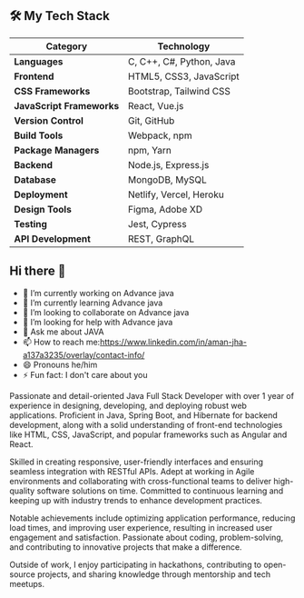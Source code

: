 
## 🛠️ My Tech Stack

| **Category**         | **Technology**        |                  
|----------------------|-----------------------|
| **Languages**        | C, C++, C#, Python, Java |
| **Frontend**         | HTML5, CSS3, JavaScript |
| **CSS Frameworks**    | Bootstrap, Tailwind CSS |
| **JavaScript Frameworks** | React, Vue.js         |
| **Version Control**   | Git, GitHub            |
| **Build Tools**       | Webpack, npm           |
| **Package Managers**  | npm, Yarn              |
| **Backend**           | Node.js, Express.js    |
| **Database**          | MongoDB, MySQL         |
| **Deployment**        | Netlify, Vercel, Heroku |
| **Design Tools**      | Figma, Adobe XD        |
| **Testing**           | Jest, Cypress          |
| **API Development**   | REST, GraphQL          |

## Hi there 👋

- 🔭 I’m currently working on Advance java
- 🌱 I’m currently learning Advance java
- 👯 I’m looking to collaborate on Advance java
- 🤔 I’m looking for help with  Advance java
- 💬 Ask me about JAVA
- 📫 How to reach me:https://www.linkedin.com/in/aman-jha-a137a3235/overlay/contact-info/
- 😄 Pronouns he/him
- ⚡ Fun fact: I don't care about you  

Passionate and detail-oriented Java Full Stack Developer with over 1 year of experience in designing, developing, and deploying robust web applications. Proficient in Java, Spring Boot, and Hibernate for backend development, along with a solid understanding of front-end technologies like HTML, CSS, JavaScript, and popular frameworks such as Angular and React.

Skilled in creating responsive, user-friendly interfaces and ensuring seamless integration with RESTful APIs. Adept at working in Agile environments and collaborating with cross-functional teams to deliver high-quality software solutions on time. Committed to continuous learning and keeping up with industry trends to enhance development practices.

Notable achievements include optimizing application performance, reducing load times, and improving user experience, resulting in increased user engagement and satisfaction. Passionate about coding, problem-solving, and contributing to innovative projects that make a difference.

Outside of work, I enjoy participating in hackathons, contributing to open-source projects, and sharing knowledge through mentorship and tech meetups.

